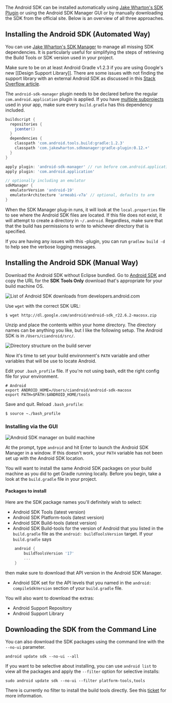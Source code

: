 The Android SDK can be installed automatically using [Jake Wharton's SDK Plugin](https://github.com/JakeWharton/sdk-manager-plugin) or using the Android SDK Manager GUI or by manually downloading the SDK from the official site. Below is an overview of all three approaches.

## Installing the Android SDK (Automated Way)

You can use [Jake Wharton's SDK Manager](https://github.com/JakeWharton/sdk-manager-plugin) to manage all missing SDK dependencies.  It is particularly useful for simplifying the steps of retrieving the Build Tools or SDK version used in your project.    

Make sure to be on at least Android Gradle v1.2.3 if you are using Google's new [[Design Support Library]].  There are some issues with not finding the support library with an external Android SDK as discussed in this [Stack Overflow article](http://stackoverflow.com/questions/19958213/how-to-add-android-support-repository-to-android-studio).

The `android-sdk-manager` plugin needs to be declared before the regular `com.android.application` plugin is applied.  If you have [multiple subprojects](http://gradle.org/docs/current/userguide/multi_project_builds.html) used in your app, make sure every `build.gradle` has this dependency included.

```gradle
buildscript {
  repositories {
    jcenter()
  }
  dependencies {
    classpath 'com.android.tools.build:gradle:1.2.3'
    classpath 'com.jakewharton.sdkmanager:gradle-plugin:0.12.+'
  }
}

apply plugin: 'android-sdk-manager' // run before com.android.application
apply plugin: 'com.android.application'

// optionally including an emulator
sdkManager {
  emulatorVersion 'android-19'
  emulatorArchitecture 'armeabi-v7a' // optional, defaults to arm
}
```

When the SDK Manager plug-in runs, it will look at the `local.properties` file to see where the Android SDK files are located.  If this file does not exist, it will attempt to create a directory in `~/.android`.  Regardless, make sure that that the build has permissions to write to whichever directory that is specified.

If you are having any issues with this -plugin, you can run `gradlew build -d` to help see the verbose logging messages.  

## Installing the Android SDK (Manual Way)

Download the Android SDK without Eclipse bundled. Go to [Android SDK](http://developer.android.com/sdk/index.html) and copy the URL for the **SDK Tools Only** download that's appropriate for your build machine OS.

![List of Android SDK downloads from developers.android.com](https://dl.dropboxusercontent.com/u/10808663/gradle_jenkins_android/sdk_downloads.png)

Use `wget` with the correct SDK URL:

    $ wget http://dl.google.com/android/android-sdk_r22.6.2-macosx.zip

Unzip and place the contents within your home directory. The directory names can be anything you like, but I like the following setup.  The Android SDK is in `/Users/ciandroid/src/`.

 ![Directory structure on the build server](https://dl.dropboxusercontent.com/u/10808663/gradle_jenkins_android/directories_on_build_server.png)

Now it's time to set your build environment's `PATH` variable and other variables that will be use to locate Android.

Edit your `.bash_profile` file. If you're not using bash, edit the right config file for your environment.

    # Android 
    export ANDROID_HOME=/Users/ciandroid/android-sdk-macosx
    export PATH=$PATH:$ANDROID_HOME/tools

 
Save and quit. Reload `.bash_profile`:

    $ source ~./bash_profile

### Installing via the GUI
 
![Android SDK manager on build machine](https://dl.dropboxusercontent.com/u/10808663/gradle_jenkins_android/android_sdk_manager.png)

At the prompt, type `android` and hit Enter to launch the Android SDK Manager in a window. If this doesn't work, your `PATH` variable has not been set up with the Android SDK location.   

You will want to install the same Android SDK packages on your build machine as you did to get Gradle running locally. Before you begin, take a look at the `build.gradle` file in your project.

#### Packages to install

Here are the SDK package names you'll definitely wish to select:

  * Android SDK Tools (latest version)
  * Android SDK Platform-tools (latest version)
  * Android SDK Build-tools (latest version)
  * Android SDK Build-tools for the version of Android that you listed in the `build.gradle` file as the `android: buildToolsVersion` target. If your `build.gradle` says 
```gradle
    android {
        buildToolsVersion '17'
        ...
    }
```

then make sure to download that API version in the Android SDK Manager. 

  * Android SDK set for the API levels that you named in the `android: compileSdkVersion` section of your `build.gradle` file.

You will also want to download the extras:
  * Android Support Repository
  * Android Support Library


## Downloading the SDK from the Command Line

You can also download the SDK packages using the command line with the `--no-ui` parameter.

```
android update sdk --no-ui --all
```

If you want to be selective about installing, you can use `android list` to view all the packages and apply the `--filter` option for selective installs:

```
sudo android update sdk --no-ui --filter platform-tools,tools
```

There is currently no filter to install the build tools directly.  See this [ticket](https://code.google.com/p/android/issues/detail?id=78765) for more information.
